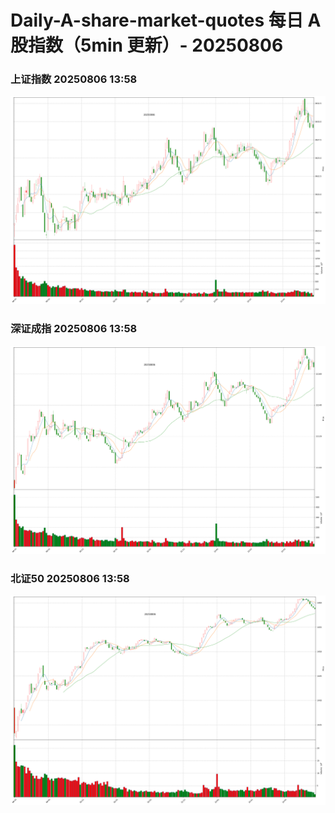 
# Daily-A-share-market-quotes 每日 A 股指数（5min 更新）- 20250806

### 上证指数 20250806 13:58
![](./fig/2025/8/20250806-sh000001.png)

### 深证成指 20250806 13:58
![](./fig/2025/8/20250806-sz399001.png)

### 北证50 20250806 13:58
![](./fig/2025/8/20250806-bj899050.png)
